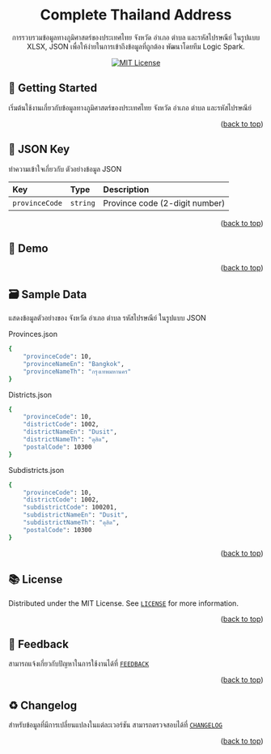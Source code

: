 <a id="readme-top"></a>
<div align="center">
	<h1> Complete Thailand Address </h1>
การรวบรวมข้อมูลทางภูมิศาสตร์ของประเทศไทย จังหวัด อำเภอ ตำบล และรหัสไปรษณีย์ ในรูปแบบ XLSX, JSON เพื่อให้ง่ายในการเข้าถึงข้อมูลที่ถูกต้อง พัฒนาโดยทีม Logic Spark.
	

[![MIT License](https://img.shields.io/badge/License-MIT-green.svg)](https://github.com/logicspark/thailand-address-picker-core/blob/main/LICENSE)


</div>



## :rocket: Getting Started
เริ่มต้นใช้งานเกี่ยวกับข้อมูลทางภูมิศาสตร์ของประเทศไทย จังหวัด อำเภอ ตำบล และรหัสไปรษณีย์

<p align="right">(<a href="#readme-top">back to top</a>)</p>

## :memo: JSON Key
ทำความเข้าใจเกี่ยวกับ ตัวอย่างข้อมูล JSON

| Key | Type     | Description                       |
| :-------- | :------- | :-------------------------------- |
| `provinceCode`      | `string` | Province code (2-digit number) |

<p align="right">(<a href="#readme-top">back to top</a>)</p>

## :test_tube: Demo

<p align="right">(<a href="#readme-top">back to top</a>)</p>

## :card_file_box:  Sample Data
แสดงข้อมูลตัวอย่างของ จังหวัด อำเภอ ตำบล รหัสไปรษณีย์ ในรูปแบบ JSON

Provinces.json

```bash
{
	"provinceCode": 10,
	"provinceNameEn": "Bangkok",
	"provinceNameTh": "กรุงเทพมหานคร"
}
```

Districts.json

```bash
{
	"provinceCode": 10,
	"districtCode": 1002,
	"districtNameEn": "Dusit",
	"districtNameTh": "ดุสิต",
	"postalCode": 10300
}
```

Subdistricts.json

```bash
{
	"provinceCode": 10,
	"districtCode": 1002,
	"subdistrictCode": 100201,
	"subdistrictNameEn": "Dusit",
	"subdistrictNameTh": "ดุสิต",
	"postalCode": 10300
}
```


<p align="right">(<a href="#readme-top">back to top</a>)</p>
    
## :books: License

Distributed under the MIT License. See [`LICENSE`](https://github.com/logicspark/thailand-address-picker-core/blob/main/LICENSE) for more information.
  



<p align="right">(<a href="#readme-top">back to top</a>)</p>


## :speech_balloon: Feedback
สามารถแจ้งเกี่ยวกับปัญหาในการใช้งานได้ที่ [`FEEDBACK`](https://github.com/logicspark/thailand-address-picker-core/issues)


<p align="right">(<a href="#readme-top">back to top</a>)</p>

## :recycle: Changelog
สำหรับข้อมูลที่มีการเปลี่ยนแปลงในแต่ละเวอร์ชัน สามารถตรวจสอบได้ที่ [`CHANGELOG`](https://github.com/logicspark/thailand-address-picker-core/blob/main/CHANGELOG.md)

<p align="right">(<a href="#readme-top">back to top</a>)</p>

